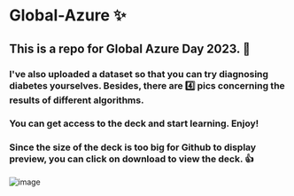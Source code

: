 # Global-Azure :sparkles: 
## This is a repo for Global Azure Day 2023. :open_file_folder:
### I've also uploaded a dataset so that you can try diagnosing diabetes yourselves. Besides, there are 4️⃣ pics concerning the results of different algorithms. 
### You can get access to the deck and start learning. Enjoy! 

### Since the size of the deck is too big for Github to display preview, you can click on download to view the deck. :thumbsup:
![image](https://github.com/embracefailure/Global-Azure/assets/118405430/09603f16-4c18-483b-b1f4-6ef7058efe13)
